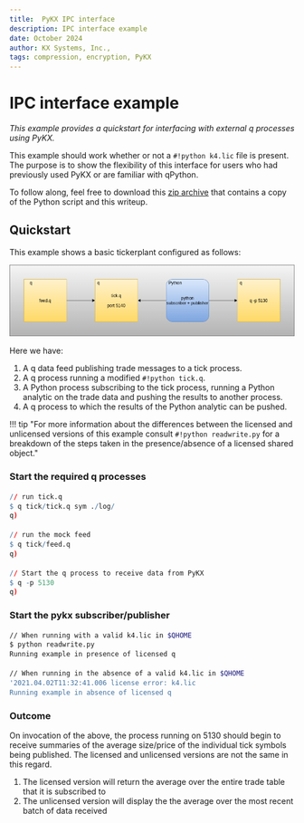 ```yaml
---
title:  PyKX IPC interface
description: IPC interface example 
date: October 2024
author: KX Systems, Inc.,
tags: compression, encryption, PyKX
---
```


# IPC interface example

_This example provides a quickstart for interfacing with external q processes using PyKX._

This example should work whether or not a `#!python k4.lic` file is present. The purpose is to show the flexibility of this interface for users who had previously used PyKX or are familiar with qPython.

To follow along, feel free to download this <a href="./archive.zip" download>zip archive</a> that contains a copy of the Python script and this writeup.

## Quickstart

This example shows a basic tickerplant configured as follows:

![tick](./imgs/tickerplant.png)

Here we have:

1. A q data feed publishing trade messages to a tick process.
2. A q process running a modified `#!python tick.q`.
3. A Python process subscribing to the tick process, running a Python analytic on the trade data and pushing the results to another process.
4. A q process to which the results of the Python analytic can be pushed.

!!! tip "For more information about the differences between the licensed and unlicensed versions of this example consult `#!python readwrite.py` for a breakdown of the steps taken in the presence/absence of a licensed shared object."

### Start the required q processes

```q
// run tick.q
$ q tick/tick.q sym ./log/
q)

// run the mock feed
$ q tick/feed.q
q)

// Start the q process to receive data from PyKX
$ q -p 5130
q)
```

### Start the pykx subscriber/publisher

```bash
// When running with a valid k4.lic in $QHOME
$ python readwrite.py
Running example in presence of licensed q

// When running in the absence of a valid k4.lic in $QHOME
'2021.04.02T11:32:41.006 license error: k4.lic
Running example in absence of licensed q
```

### Outcome

On invocation of the above, the process running on 5130 should begin to receive summaries of the average size/price of the individual tick symbols being published. The licensed and unlicensed versions are not the same in this regard.

1. The licensed version will return the average over the entire trade table that it is subscribed to
2. The unlicensed version will display the the average over the most recent batch of data received

